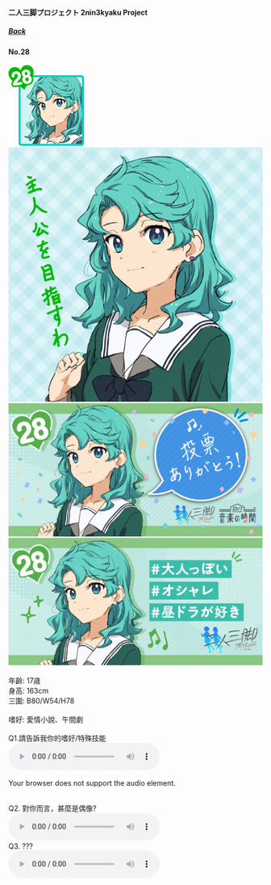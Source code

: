 #### 二人三脚プロジェクト 2nin3kyaku Project
##### [Back](2nin3kyaku_List.md)

#### No.28
<img src="../../../Img/Nanaon/2nin3kyaku/28/28_thumb.png"><br>
<img src="../../../Img/Nanaon/2nin3kyaku/28/28_main.png"><br>
<img src="../../../Img/Nanaon/2nin3kyaku/28/28_thanks.png"><br>
<img src="../../../Img/Nanaon/2nin3kyaku/28/28_desc.png"><br>
<br>
年齡: 17歳<br>
身高: 163cm<br>
三圍: B80/W54/H78<br>
<br>
嗜好: 愛情小說、午間劇<br>
<br>
Q1.請告訴我你的嗜好/特殊技能<br>
<audio controls="controls">
  <source type="audio/mp3" src="../../../Resources/2nin3kyaku/No28_voice_1.mp3"></source>
  <p>Your browser does not support the audio element.</p>
</audio><br>
Q2. 對你而言，甚麼是偶像? <br>
<audio controls="controls">
  <source type="audio/mp3" src="../../../Resources/2nin3kyaku/No28_voice_2.mp3"></source>
  <p>Your browser does not support the audio element.</p>
</audio><br>
Q3. ??? <br>
<audio controls="controls">
  <source type="audio/mp3" src="../../../Resources/2nin3kyaku/No28_voice_3.mp3"></source>
  <p>Your browser does not support the audio element.</p>
</audio><br>